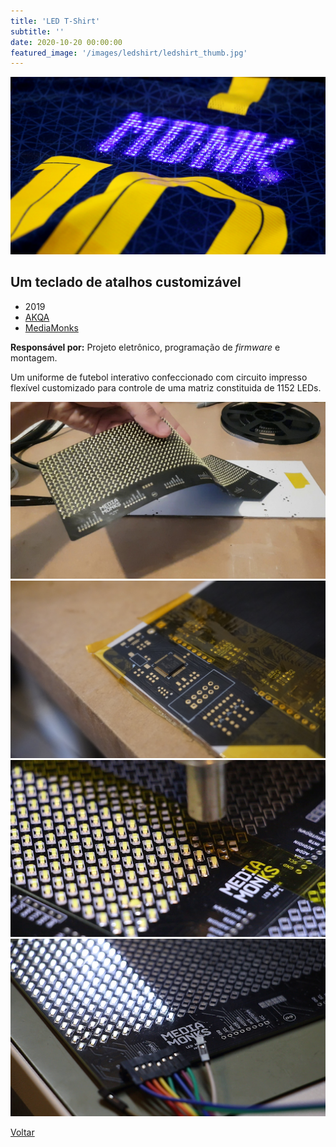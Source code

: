 ```yaml
---
title: 'LED T-Shirt'
subtitle: ''
date: 2020-10-20 00:00:00
featured_image: '/images/ledshirt/ledshirt_thumb.jpg'
---
```


![](/images/ledshirt/ledshirt_01.jpg)

## Um teclado de atalhos customizável

* 2019
* [AKQA](https://www.akqa.com/)
* [MediaMonks](https://www.mediamonks.com/)

**Responsável por:** Projeto eletrônico, programação de *firmware* e montagem.

Um uniforme de futebol interativo confeccionado com circuito impresso flexível customizado para controle de uma matriz constituida de 1152 LEDs.

<div class="gallery" data-columns="2">
	<img src="/images/ledshirt/ledshirt_02.jpg">
	<img src="/images/ledshirt/ledshirt_03.jpg">
	<img src="/images/ledshirt/ledshirt_04.png">
	<img src="/images/ledshirt/ledshirt_05.png">
</div>

<a href='/' class="button button--large">Voltar</a>